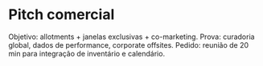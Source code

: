 # Pitch comercial
Objetivo: allotments + janelas exclusivas + co-marketing.
Prova: curadoria global, dados de performance, corporate offsites.
Pedido: reunião de 20 min para integração de inventário e calendário.
